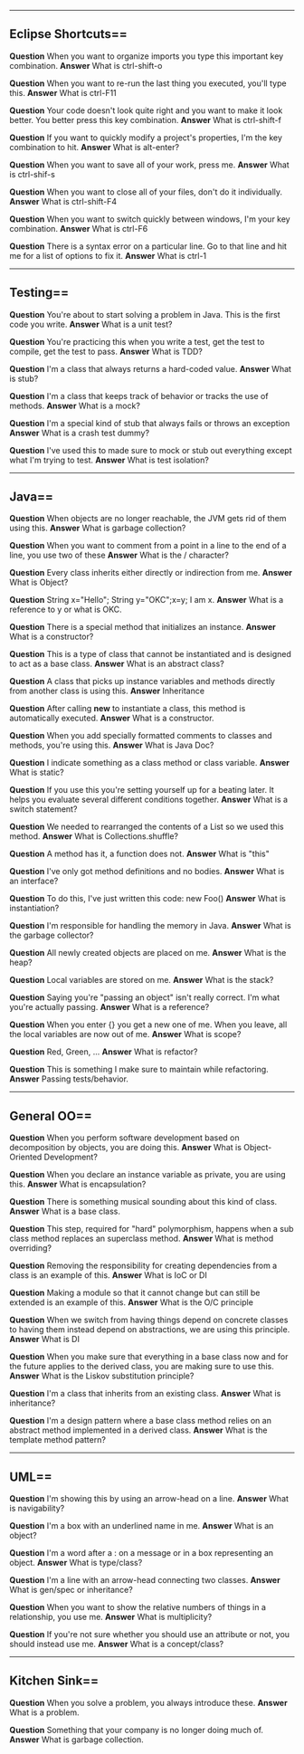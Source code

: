  ----
## Eclipse Shortcuts==
**Question** When you want to organize imports you type this important key combination.
**Answer** What is ctrl-shift-o

**Question** When you want to re-run the last thing you executed, you'll type this.
**Answer** What is ctrl-F11

**Question** Your code doesn't look quite right and you want to make it look better. You better press this key combination.
**Answer** What is ctrl-shift-f

**Question** If you want to quickly modify a project's properties, I'm the key combination to hit.
**Answer** What is alt-enter?

**Question** When you want to save all of your work, press me.
**Answer** What is ctrl-shif-s

**Question** When you want to close all of your files, don't do it individually.
**Answer** What is ctrl-shift-F4

**Question** When you want to switch quickly between windows, I'm your key combination.
**Answer** What is ctrl-F6

**Question** There is a syntax error on a particular line. Go to that line and hit me for a list of options to fix it.
**Answer** What is ctrl-1

----
## Testing==
**Question** You're about to start solving a problem in Java. This is the first code you write.
**Answer** What is a unit test?

**Question** You're practicing this when you write a test, get the test to compile, get the test to pass.
**Answer** What is TDD?

**Question** I'm a class that always returns a hard-coded value.
**Answer** What is stub?

**Question** I'm a class that keeps track of behavior or tracks the use of methods.
**Answer** What is a mock?

**Question** I'm a special kind of stub that always fails or throws an exception
**Answer** What is a crash test dummy?

**Question** I've used this to made sure to mock or stub out everything except what I'm trying to test.
**Answer** What is test isolation?

----
## Java==
**Question** When objects are no longer reachable, the JVM gets rid of them using this.
**Answer** What is garbage collection?

**Question** When you want to comment from a point in a line to the end of a line, you use two of these
**Answer** What is the / character?

**Question** Every class inherits either directly or indirection from me.
**Answer** What is Object?

**Question** String x="Hello"; String y="OKC";x=y; I am x.
**Answer** What is a reference to y or what is OKC.

**Question** There is a special method that initializes an instance.
**Answer** What is a constructor?

**Question** This is a type of class that cannot be instantiated and is designed to act as a base class.
**Answer** What is an abstract class?

**Question** A class that picks up instance variables and methods directly from another class is using this.
**Answer** Inheritance

**Question** After calling **new** to instantiate a class, this method is automatically executed.
**Answer** What is a constructor.

**Question** When you add specially formatted comments to classes and methods, you're using this.
**Answer** What is Java Doc?

**Question** I indicate something as a class method or class variable.
**Answer** What is static?

**Question** If you use this you're setting yourself up for a beating later. It helps you evaluate several different conditions together.
**Answer** What is a switch statement?

**Question** We needed to rearranged the contents of a List so we used this method.
**Answer** What is Collections.shuffle?

**Question** A method has it, a function does not.
**Answer** What is "this"

**Question** I've only got method definitions and no bodies.
**Answer** What is an interface?

**Question** To do this, I've just written this code: new Foo()
**Answer** What is instantiation?

**Question** I'm responsible for handling the memory in Java.
**Answer** What is the garbage collector?

**Question** All newly created objects are placed on me.
**Answer** What is the heap?

**Question** Local variables are stored on me.
**Answer** What is the stack?

**Question** Saying you're "passing an object" isn't really correct. I'm what you're actually passing.
**Answer** What is a reference?

**Question** When you enter {} you get a new one of me. When you leave, all the local variables are now out of me.
**Answer** What is scope?

**Question** Red, Green, ...
**Answer** What is refactor?

**Question** This is something I make sure to maintain while refactoring.
**Answer** Passing tests/behavior.


----
## General OO==
**Question** When you perform software development based on decomposition by objects, you are doing this.
**Answer** What is Object-Oriented Development?

**Question** When you declare an instance variable as private, you are using this.
**Answer** What is encapsulation?

**Question** There is something musical sounding about this kind of class.
**Answer** What is a base class.

**Question** This step, required for "hard" polymorphism, happens when a sub class method replaces an superclass method.
**Answer** What is method overriding?

**Question** Removing the responsibility for creating dependencies from a class is an example of this.
**Answer** What is IoC or DI

**Question** Making a module so that it cannot change but can still be extended is an example of this.
**Answer** What is the O/C principle

**Question** When we switch from having things depend on concrete classes to having them instead depend on abstractions, we are using this principle.
**Answer** What is DI

**Question** When you make sure that everything in a base class now and for the future applies to the derived class, you are making sure to use this.
**Answer** What is the Liskov substitution principle?

**Question** I'm a class that inherits from an existing class.
**Answer** What is inheritance?

**Question** I'm a design pattern where a base class method relies on an abstract method implemented in a derived class.
**Answer** What is the template method pattern?

----
## UML==
**Question** I'm showing this by using an arrow-head on a line.
**Answer** What is navigability?

**Question** I'm a box with an underlined name in me.
**Answer** What is an object?

**Question** I'm a word after a : on a message or in a box representing an object.
**Answer** What is type/class?

**Question** I'm a line with an arrow-head connecting two classes.
**Answer** What is gen/spec or inheritance?

**Question** When you want to show the relative numbers of things in a relationship, you use me.
**Answer** What is multiplicity?

**Question** If you're not sure whether you should use an attribute or not, you should instead use me.
**Answer** What is a concept/class?

----
## Kitchen Sink==
**Question** When you solve a problem, you always introduce these.
**Answer** What is a problem.

**Question** Something that your company is no longer doing much of.
**Answer** What is garbage collection.
